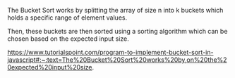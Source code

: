 The Bucket Sort works by splitting the array of size n into k buckets which holds a specific range of element values.

Then, these buckets are then sorted using a sorting algorithm which can be chosen based on the expected input size.

https://www.tutorialspoint.com/program-to-implement-bucket-sort-in-javascript#:~:text=The%20Bucket%20Sort%20works%20by,on%20the%20expected%20input%20size.